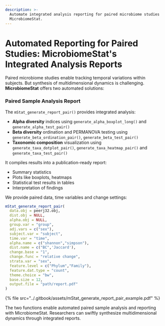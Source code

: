 ```yaml
---
description: >-
  Automate integrated analysis reporting for paired microbiome studies with
  MicrobiomeStat.
---
```


# Automated Reporting for Paired Studies: MicrobiomeStat's Integrated Analysis Reports

Paired microbiome studies enable tracking temporal variations within subjects. But synthesis of multidimensional dynamics is challenging. **MicrobiomeStat** offers two automated solutions:

### Paired Sample Analysis Report

The `mStat_generate_report_pair()` provides integrated analysis:

* **Alpha diversity** indices using `generate_alpha_boxplot_long()` and `generate_alpha_test_pair()`
* **Beta diversity** ordination and PERMANOVA testing using `generate_beta_ordination_pair()`, `generate_beta_test_pair()`
* **Taxonomic composition** visualization using `generate_taxa_dotplot_pair()`, `generate_taxa_heatmap_pair()` and `generate_taxa_test_pair()`

It compiles results into a publication-ready report:

* Summary statistics
* Plots like boxplots, heatmaps
* Statistical test results in tables
* Interpretation of findings

We provide paired data, time variables and change settings:

```r
mStat_generate_report_pair(
  data.obj = peerj32.obj,
  dist.obj = NULL,
  alpha.obj = NULL,
  group.var = "group",
  adj.vars = c("sex"),
  subject.var = "subject",
  time.var = "time",
  alpha.name = c("shannon","simpson"),
  dist.name = c("BC",'Jaccard'),
  change.base = "1",
  change.func = "relative change",
  strata.var = "sex",
  feature.level = c("Phylum","Family"),
  feature.dat.type = "count",
  theme.choice = "bw",
  base.size = 12,
  output.file = "path/report.pdf"
)
```

{% file src="../.gitbook/assets/mStat_generate_report_pair_example.pdf" %}

The two functions enable automated paired sample analysis and reporting with MicrobiomeStat. Researchers can swiftly synthesize multidimensional dynamics through integrated reports.

